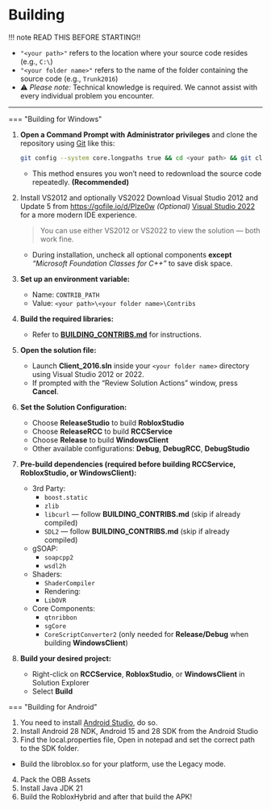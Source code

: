 # Building

!!! note READ THIS BEFORE STARTING!!

- `"<your path>"` refers to the location where your source code resides (e.g., `C:\`)
- `"<your folder name>"` refers to the name of the folder containing the source code (e.g., `Trunk2016`)
- ⚠️ *Please note:* Technical knowledge is required. We cannot assist with every individual problem you encounter.

---


=== "Building for Windows"

   1. **Open a Command Prompt with Administrator privileges** and clone the repository using [Git](https://git-scm.com/) like this:
         ```bash
         git config --system core.longpaths true && cd <your path> && git clone https://github.com/P0L3NARUBA/roblox-2016-source-code
         ```
         - This method ensures you won’t need to redownload the source code repeatedly. **(Recommended)**

   2. Install VS2012 and optionally VS2022
         Download Visual Studio 2012 and Update 5 from https://gofile.io/d/Plze0w
         *(Optional)* [Visual Studio 2022](https://visualstudio.microsoft.com/tr/vs/) for a more modern IDE experience.
         > You can use either VS2012 or VS2022 to view the solution — both work fine.
         - During installation, uncheck all optional components **except** _“Microsoft Foundation Classes for C++”_ to save disk space.

   3. **Set up an environment variable:**
         - Name: `CONTRIB_PATH`
         - Value: `<your path>\<your folder name>\Contribs`

   4. **Build the required libraries:**
         - Refer to **[BUILDING_CONTRIBS.md](building_contribs.md)** for instructions.

   5. **Open the solution file:**
         - Launch **Client_2016.sln** inside your `<your folder name>` directory using Visual Studio 2012 or 2022.
         - If prompted with the “Review Solution Actions” window, press **Cancel**.

   6. **Set the Solution Configuration:**
         - Choose **ReleaseStudio** to build **RobloxStudio**
         - Choose **ReleaseRCC** to build **RCCService**
         - Choose **Release** to build **WindowsClient**
         - Other available configurations: **Debug**, **DebugRCC**, **DebugStudio**

   7. **Pre-build dependencies (required before building RCCService, RobloxStudio, or WindowsClient):**
         - 3rd Party:
            - `boost.static`
            - `zlib`
            - `libcurl` — follow **BUILDING_CONTRIBS.md** (skip if already compiled)
            - `SDL2` — follow **BUILDING_CONTRIBS.md** (skip if already compiled)
         - gSOAP:
            - `soapcpp2`
            - `wsdl2h`
         - Shaders:
            - `ShaderCompiler`
            - Rendering:
            - `LibOVR`
         - Core Components:
            - `qtnribbon`
            - `sgCore`
            - `CoreScriptConverter2` (only needed for **Release/Debug** when building **WindowsClient**)

   8. **Build your desired project:**
         - Right-click on **RCCService**, **RobloxStudio**, or **WindowsClient** in Solution Explorer
         - Select **Build**

=== "Building for Android"

   1. You need to install [Android Studio](https://developer.android.com/studio), do so.
   2. Install Android 28 NDK, Android 15 and 28 SDK from the Android Studio
   3. Find the local.properties file, Open in notepad and set the correct path to the SDK folder.

   * Build the libroblox.so for your platform, use the Legacy mode.

   4. Pack the OBB Assets
   5. Install Java JDK 21
   6. Build the RobloxHybrid and after that build the APK!
